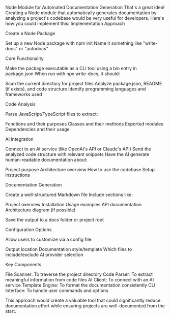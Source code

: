Node Module for Automated Documentation Generation
That's a great idea! Creating a Node module that automatically generates documentation by analyzing a project's codebase would be very useful for developers. Here's how you could implement this:
Implementation Approach

Create a Node Package

Set up a new Node package with npm init
Name it something like "write-docs" or "autodocs"


Core Functionality

Make the package executable as a CLI tool using a bin entry in package.json
When run with npx write-docs, it should:

Scan the current directory for project files
Analyze package.json, README (if exists), and code structure
Identify programming languages and frameworks used




Code Analysis

Parse JavaScript/TypeScript files to extract:

Functions and their purposes
Classes and their methods
Exported modules
Dependencies and their usage




AI Integration

Connect to an AI service (like OpenAI's API or Claude's API)
Send the analyzed code structure with relevant snippets
Have the AI generate human-readable documentation about:

Project purpose
Architecture overview
How to use the codebase
Setup instructions




Documentation Generation

Create a well-structured Markdown file
Include sections like:

Project overview
Installation
Usage examples
API documentation
Architecture diagram (if possible)


Save the output to a docs folder or project root


Configuration Options

Allow users to customize via a config file:

Output location
Documentation style/template
Which files to include/exclude
AI provider selection





Key Components

File Scanner: To traverse the project directory
Code Parser: To extract meaningful information from code files
AI Client: To connect with an AI service
Template Engine: To format the documentation consistently
CLI Interface: To handle user commands and options

This approach would create a valuable tool that could significantly reduce documentation effort while ensuring projects are well-documented from the start.